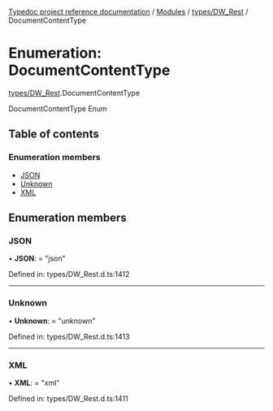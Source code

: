 [Typedoc project reference documentation](../README.md) / [Modules](../modules.md) / [types/DW_Rest](../modules/types_dw_rest.md) / DocumentContentType

# Enumeration: DocumentContentType

[types/DW_Rest](../modules/types_dw_rest.md).DocumentContentType

DocumentContentType Enum

## Table of contents

### Enumeration members

- [JSON](types_dw_rest.documentcontenttype.md#json)
- [Unknown](types_dw_rest.documentcontenttype.md#unknown)
- [XML](types_dw_rest.documentcontenttype.md#xml)

## Enumeration members

### JSON

• **JSON**: = "json"

Defined in: types/DW_Rest.d.ts:1412

___

### Unknown

• **Unknown**: = "unknown"

Defined in: types/DW_Rest.d.ts:1413

___

### XML

• **XML**: = "xml"

Defined in: types/DW_Rest.d.ts:1411
